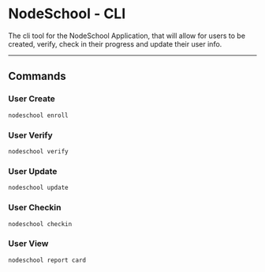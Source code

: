 # NodeSchool - CLI
The cli tool for the NodeSchool Application, that will allow for users to be created, verify, check in their progress and update their user info.
	
---


## Commands

### User Create

`
	nodeschool enroll
`
### User Verify

`
	nodeschool verify
` 
### User Update

`
	nodeschool update
`

### User Checkin

`
	nodeschool checkin
`

### User View

`
	nodeschool report card
`